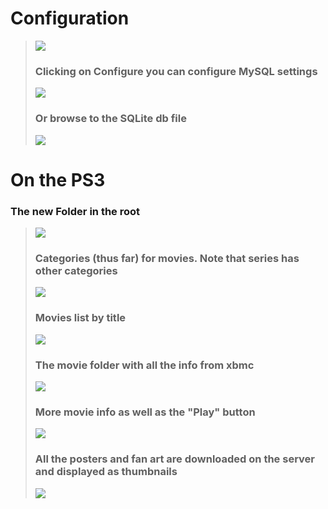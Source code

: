 # Configuration #
<p>
<blockquote><img src='http://wiki.pms-xbmc.googlecode.com/hg/screenshots/options.png' />
</p>
<p>
<h3>Clicking on Configure you can configure MySQL settings</h3>
<img src='http://wiki.pms-xbmc.googlecode.com/hg/screenshots/mysql.png' />
</p>
<p>
<h3>Or browse to the SQLite db file</h3>
<img src='http://wiki.pms-xbmc.googlecode.com/hg/screenshots/sqlite.png' />
</p></blockquote>


# On the PS3 #
<p>
<h3>The new Folder in the root</h3>
<blockquote><img src='http://wiki.pms-xbmc.googlecode.com/hg/screenshots/xbmc%20folder.jpg' />
</p>
<p>
<h3>Categories (thus far) for movies. Note that series has other categories</h3>
<img src='http://wiki.pms-xbmc.googlecode.com/hg/screenshots/movie%20categories.jpg' />
</p>
<p>
<h3>Movies list by title</h3>
<img src='http://wiki.pms-xbmc.googlecode.com/hg/screenshots/movies%20list.jpg' />
</p>
<p>
<h3>The movie folder with all the info from xbmc</h3>
<img src='http://wiki.pms-xbmc.googlecode.com/hg/screenshots/title%20folder%201.jpg' />
</p>
<p>
<h3>More movie info as well as the "Play" button</h3>
<img src='http://wiki.pms-xbmc.googlecode.com/hg/screenshots/title%20folder%202.jpg' />
</p>
<p>
<h3>All the posters and fan art are downloaded on the server and displayed as thumbnails</h3>
<img src='http://wiki.pms-xbmc.googlecode.com/hg/screenshots/title%20folder%203.jpg' />
</p>